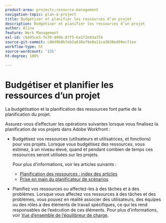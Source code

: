 ```yaml
---
product-area: projects;resource-management
navigation-topic: plan-a-project
title: Budgétiser et planifier les ressources d’un projet
description: Budgétiser et planifier les ressources d’un projet
author: Alina
feature: Work Management
exl-id: c6495ce5-fe70-499b-87f5-6a1f2e93a3f4
source-git-commit: c80d9b0b7eb2a638af9e0a11ca3038ed99ecf1ee
workflow-type: ht
source-wordcount: '131'
ht-degree: 100%

---
```


# Budgétiser et planifier les ressources d’un projet

<!--
<p data-mc-conditions="QuicksilverOrClassic.Draft mode">(NOTE: this article is only valuable for searching. All the information resides in other articles.)</p>
-->

La budgétisation et la planification des ressources font partie de la planification du projet.

Assurez-vous d’effectuer les opérations suivantes lorsque vous finalisez la planification de vos projets dans Adobe Workfront :

* Budgétisez vos ressources (utilisateurs et utilisatrices, et fonctions) pour vos projets. Lorsque vous budgétisez des ressources, vous estimez, à un niveau élevé, quand et pendant combien de temps ces ressources seront utilisées sur les projets.

  Pour plus d’informations, voir les articles suivants :

   * [Planification des ressources : index des articles](../../../resource-mgmt/resource-planning/resource-planning-overview.md)
   * [Prise en main du planificateur de scénarios](../../../scenario-planner/get-started-with-scenario-planning.md)

* Planifiez vos ressources ou affectez-les à des tâches et à des problèmes. Lorsque vous affectez vos ressources à des tâches et des problèmes, vous pouvez en réalité associer des utilisateurs, des équipes ou des rôles à des éléments de travail spécifiques, ce qui les rend responsables de l’exécution de ces éléments. Pour plus d’informations, voir [Vue d’ensemble de l’équilibreur de charge](../../../resource-mgmt/workload-balancer/overview-workload-balancer.md).
